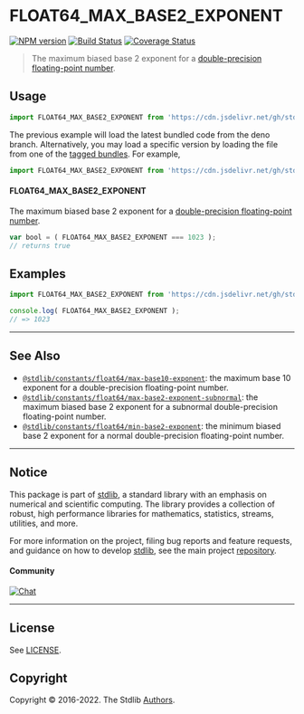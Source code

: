 <!--

@license Apache-2.0

Copyright (c) 2018 The Stdlib Authors.

Licensed under the Apache License, Version 2.0 (the "License");
you may not use this file except in compliance with the License.
You may obtain a copy of the License at

   http://www.apache.org/licenses/LICENSE-2.0

Unless required by applicable law or agreed to in writing, software
distributed under the License is distributed on an "AS IS" BASIS,
WITHOUT WARRANTIES OR CONDITIONS OF ANY KIND, either express or implied.
See the License for the specific language governing permissions and
limitations under the License.

-->

# FLOAT64_MAX_BASE2_EXPONENT

[![NPM version][npm-image]][npm-url] [![Build Status][test-image]][test-url] [![Coverage Status][coverage-image]][coverage-url] <!-- [![dependencies][dependencies-image]][dependencies-url] -->

> The maximum biased base 2 exponent for a [double-precision floating-point number][ieee754].



<section class="usage">

## Usage

<!-- eslint-disable id-length -->

```javascript
import FLOAT64_MAX_BASE2_EXPONENT from 'https://cdn.jsdelivr.net/gh/stdlib-js/constants-float64-max-base2-exponent@deno/mod.js';
```
The previous example will load the latest bundled code from the deno branch. Alternatively, you may load a specific version by loading the file from one of the [tagged bundles](https://github.com/stdlib-js/constants-float64-max-base2-exponent/tags). For example,

```javascript
import FLOAT64_MAX_BASE2_EXPONENT from 'https://cdn.jsdelivr.net/gh/stdlib-js/constants-float64-max-base2-exponent@v0.0.8-deno/mod.js';
```

#### FLOAT64_MAX_BASE2_EXPONENT

The maximum biased base 2 exponent for a [double-precision floating-point number][ieee754].

<!-- eslint-disable id-length -->

```javascript
var bool = ( FLOAT64_MAX_BASE2_EXPONENT === 1023 );
// returns true
```

</section>

<!-- /.usage -->

<section class="examples">

## Examples

<!-- TODO: better example -->

<!-- eslint no-undef: "error" -->

<!-- eslint-disable id-length -->

```javascript
import FLOAT64_MAX_BASE2_EXPONENT from 'https://cdn.jsdelivr.net/gh/stdlib-js/constants-float64-max-base2-exponent@deno/mod.js';

console.log( FLOAT64_MAX_BASE2_EXPONENT );
// => 1023
```

</section>

<!-- /.examples -->

<!-- C interface documentation. -->



<!-- Section for related `stdlib` packages. Do not manually edit this section, as it is automatically populated. -->

<section class="related">

* * *

## See Also

-   <span class="package-name">[`@stdlib/constants/float64/max-base10-exponent`][@stdlib/constants/float64/max-base10-exponent]</span><span class="delimiter">: </span><span class="description">the maximum base 10 exponent for a double-precision floating-point number.</span>
-   <span class="package-name">[`@stdlib/constants/float64/max-base2-exponent-subnormal`][@stdlib/constants/float64/max-base2-exponent-subnormal]</span><span class="delimiter">: </span><span class="description">the maximum biased base 2 exponent for a subnormal double-precision floating-point number.</span>
-   <span class="package-name">[`@stdlib/constants/float64/min-base2-exponent`][@stdlib/constants/float64/min-base2-exponent]</span><span class="delimiter">: </span><span class="description">the minimum biased base 2 exponent for a normal double-precision floating-point number.</span>

</section>

<!-- /.related -->

<!-- Section for all links. Make sure to keep an empty line after the `section` element and another before the `/section` close. -->


<section class="main-repo" >

* * *

## Notice

This package is part of [stdlib][stdlib], a standard library with an emphasis on numerical and scientific computing. The library provides a collection of robust, high performance libraries for mathematics, statistics, streams, utilities, and more.

For more information on the project, filing bug reports and feature requests, and guidance on how to develop [stdlib][stdlib], see the main project [repository][stdlib].

#### Community

[![Chat][chat-image]][chat-url]

---

## License

See [LICENSE][stdlib-license].


## Copyright

Copyright &copy; 2016-2022. The Stdlib [Authors][stdlib-authors].

</section>

<!-- /.stdlib -->

<!-- Section for all links. Make sure to keep an empty line after the `section` element and another before the `/section` close. -->

<section class="links">

[npm-image]: http://img.shields.io/npm/v/@stdlib/constants-float64-max-base2-exponent.svg
[npm-url]: https://npmjs.org/package/@stdlib/constants-float64-max-base2-exponent

[test-image]: https://github.com/stdlib-js/constants-float64-max-base2-exponent/actions/workflows/test.yml/badge.svg?branch=v0.0.8
[test-url]: https://github.com/stdlib-js/constants-float64-max-base2-exponent/actions/workflows/test.yml?query=branch:v0.0.8

[coverage-image]: https://img.shields.io/codecov/c/github/stdlib-js/constants-float64-max-base2-exponent/main.svg
[coverage-url]: https://codecov.io/github/stdlib-js/constants-float64-max-base2-exponent?branch=main

<!--

[dependencies-image]: https://img.shields.io/david/stdlib-js/constants-float64-max-base2-exponent.svg
[dependencies-url]: https://david-dm.org/stdlib-js/constants-float64-max-base2-exponent/main

-->

[chat-image]: https://img.shields.io/gitter/room/stdlib-js/stdlib.svg
[chat-url]: https://gitter.im/stdlib-js/stdlib/

[stdlib]: https://github.com/stdlib-js/stdlib

[stdlib-authors]: https://github.com/stdlib-js/stdlib/graphs/contributors

[umd]: https://github.com/umdjs/umd
[es-module]: https://developer.mozilla.org/en-US/docs/Web/JavaScript/Guide/Modules

[deno-url]: https://github.com/stdlib-js/constants-float64-max-base2-exponent/tree/deno
[umd-url]: https://github.com/stdlib-js/constants-float64-max-base2-exponent/tree/umd
[esm-url]: https://github.com/stdlib-js/constants-float64-max-base2-exponent/tree/esm
[branches-url]: https://github.com/stdlib-js/constants-float64-max-base2-exponent/blob/main/branches.md

[stdlib-license]: https://raw.githubusercontent.com/stdlib-js/constants-float64-max-base2-exponent/main/LICENSE

[ieee754]: https://en.wikipedia.org/wiki/IEEE_754-1985

<!-- <related-links> -->

[@stdlib/constants/float64/max-base10-exponent]: https://github.com/stdlib-js/constants-float64-max-base10-exponent/tree/deno

[@stdlib/constants/float64/max-base2-exponent-subnormal]: https://github.com/stdlib-js/constants-float64-max-base2-exponent-subnormal/tree/deno

[@stdlib/constants/float64/min-base2-exponent]: https://github.com/stdlib-js/constants-float64-min-base2-exponent/tree/deno

<!-- </related-links> -->

</section>

<!-- /.links -->
